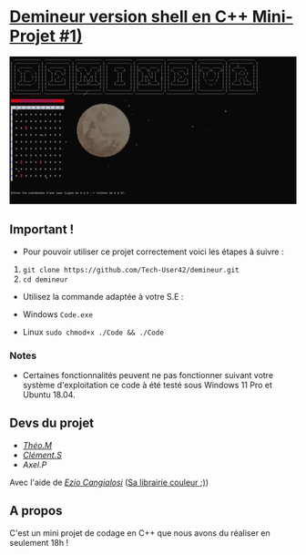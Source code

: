 # [Demineur version shell en C++ Mini-Projet #1)](https://github.com/Tech-User42/demineur)

![Doliprane.png](https://github.com/Tech-User42/demineur/blob/main/Documents/screen.png)
## Important !
- Pour pouvoir utiliser ce projet correctement voici les étapes à suivre :
1. `git clone https://github.com/Tech-User42/demineur.git`
2. `cd demineur`
- Utilisez la commande adaptée à votre S.E :

- Windows `Code.exe`

- Linux `sudo chmod+x ./Code && ./Code`

### Notes 
- Certaines fonctionnalités peuvent ne pas fonctionner suivant votre système d'exploitation ce code à été testé sous Windows 11 Pro et Ubuntu 18.04.
## Devs du projet 

- *[Théo.M](https://github.com/Tech-User42)*
- *[Clément.S](https://github.com/Clem358)*
- *Axel.P*

Avec l'aide de *[Ezio Cangialosi](https://github.com/b84500)* ([Sa librairie couleur ;)](https://github.com/b84500/Cout_Color_for_Linux))

## A propos 
C'est un mini projet de codage en C++ que nous avons du réaliser en seulement 18h !
